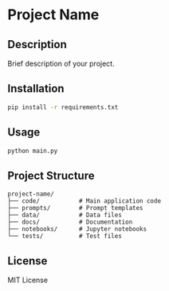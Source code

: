 # Project Name

## Description
Brief description of your project.

## Installation
```bash
pip install -r requirements.txt
```

## Usage
```bash
python main.py
```

## Project Structure
```
project-name/
├── code/           # Main application code
├── prompts/        # Prompt templates
├── data/           # Data files
├── docs/           # Documentation
├── notebooks/      # Jupyter notebooks
└── tests/          # Test files
```

## License
MIT License